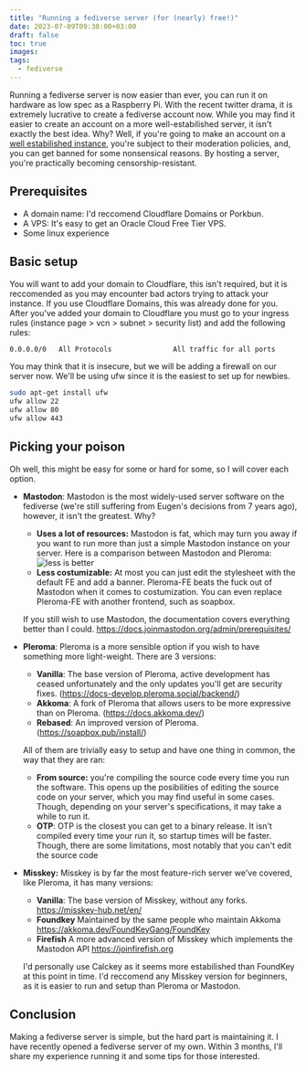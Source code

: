 ```yaml
---
title: "Running a fediverse server (for (nearly) free!)"
date: 2023-07-09T09:30:00+03:00
draft: false
toc: true
images:
tags:
  - fediverse
---
```


Running a fediverse server is now easier than ever, you can run it on hardware as low spec as a Raspberry Pi. With the recent twitter drama, it is extremely lucrative to create a fediverse account now. While you may find it easier to create an account on a more well-estabilished server, it isn't exactly the best idea. Why? Well, if you're going to make an account on a [well estabilished instance](https://joinmastodon.org/servers), you're subject to their moderation policies, and, you can get banned for some nonsensical reasons. By hosting a server, you're practically becoming censorship-resistant.

## Prerequisites
* A domain name: I'd reccomend Cloudflare Domains or Porkbun. 
* A VPS: It's easy to get an Oracle Cloud Free Tier VPS.
* Some linux experience

## Basic setup
You will want to add your domain to Cloudflare, this isn't required, but it is reccomended as you may encounter bad actors trying to attack your instance. If you use Cloudflare Domains, this was already done for you.  
After you've added your domain to Cloudflare you must go to your ingress rules (instance page > vcn > subnet > security list) and add the following rules:
```sh
0.0.0.0/0	All Protocols				All traffic for all ports
```
You may think that it is insecure, but we will be adding a firewall on our server now. We'll be using ufw since it is the easiest to set up for newbies.
```sh
sudo apt-get install ufw
ufw allow 22
ufw allow 80
ufw allow 443
```

## Picking your poison
Oh well, this might be easy for some or hard for some, so I will cover each option.
* **Mastodon**: Mastodon is the most widely-used server software on the fediverse (we're still suffering from Eugen's decisions from 7 years ago), however, it isn't the greatest. Why?
  * **Uses a lot of resources:** Mastodon is fat, which may turn you away if you want to run more than just a simple Mastodon instance on your server. Here is a comparison between Mastodon and Pleroma:
  ![less is better](/pictures/mastodon-to-pleroma-comparison.png)
  * **Less costumizable:** At most you can just edit the stylesheet with the default FE and add a banner. Pleroma-FE beats the fuck out of Mastodon when it comes to costumization. You can even replace Pleroma-FE with another frontend, such as soapbox.

  If you still wish to use Mastodon, the documentation covers everything better than I could. https://docs.joinmastodon.org/admin/prerequisites/
* **Pleroma**: Pleroma is a more sensible option if you wish to have something more light-weight. There are 3 versions:
  * **Vanilla**: The base version of Pleroma, active development has ceased unfortunately and the only updates you'll get are security fixes. (https://docs-develop.pleroma.social/backend/)
  * **Akkoma**: A fork of Pleroma that allows users to be more expressive than on Pleroma. (https://docs.akkoma.dev/)
  * **Rebased**: An improved version of Pleroma. (https://soapbox.pub/install/)


  All of them are trivially easy to setup and have one thing in common, the way that they are ran:
  * **From source:** you're compiling the source code every time you run the software. This opens up the posibilities of editing the source code on your server, which you may find useful in some cases. Though, depending on your server's specifications, it may take a while to run it. 
  * **OTP**: OTP is the closest you can get to a binary release. It isn't compiled every time your run it, so startup times will be faster. Though, there are some limitations, most notably that you can't edit the source code

* **Misskey:** Misskey is by far the most feature-rich server we've covered, like Pleroma, it has many versions:
  * **Vanilla**: The base version of Misskey, without any forks. https://misskey-hub.net/en/
  * **Foundkey** Maintained by the same people who maintain Akkoma https://akkoma.dev/FoundKeyGang/FoundKey
  * **Firefish** A more advanced version of Misskey which implements the Mastodon API https://joinfirefish.org


  I'd personally use Calckey as it seems more estabilished than FoundKey at this point in time. I'd reccomend any Misskey version for beginners, as it is easier to run and setup than Pleroma or Mastodon.

## Conclusion
Making a fediverse server is simple, but the hard part is maintaining it. I have recently opened a fediverse server of my own. Within 3 months, I'll share my experience running it and some tips for those interested.
